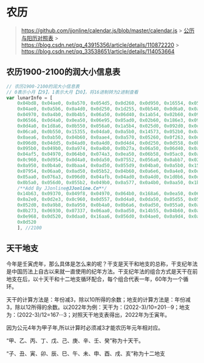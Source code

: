 # 农历

> <https://github.com/jjonline/calendar.js/blob/master/calendar.js> > [公历与阳历对照表](https://www.hko.gov.hk/tc/gts/time/conversion.htm) > <https://blog.csdn.net/qq_43915356/article/details/110872220> > <https://blog.csdn.net/qq_33538651/article/details/114053664>

## 农历1900-2100的润大小信息表

```js
// 农历1900-2100的润大小信息表
// 0表示小月【29】，1表示大月【30】，将16进制转为2进制查看
var lunarInfo = [
    0x04bd8, 0x04ae0, 0x0a570, 0x054d5, 0x0d260, 0x0d950, 0x16554, 0x056a0, 0x09ad0, 0x055d2, //1900-1909
    0x04ae0, 0x0a5b6, 0x0a4d0, 0x0d250, 0x1d255, 0x0b540, 0x0d6a0, 0x0ada2, 0x095b0, 0x14977, //1910-1919
    0x04970, 0x0a4b0, 0x0b4b5, 0x06a50, 0x06d40, 0x1ab54, 0x02b60, 0x09570, 0x052f2, 0x04970, //1920-1929
    0x06566, 0x0d4a0, 0x0ea50, 0x06e95, 0x05ad0, 0x02b60, 0x186e3, 0x092e0, 0x1c8d7, 0x0c950, //1930-1939
    0x0d4a0, 0x1d8a6, 0x0b550, 0x056a0, 0x1a5b4, 0x025d0, 0x092d0, 0x0d2b2, 0x0a950, 0x0b557, //1940-1949
    0x06ca0, 0x0b550, 0x15355, 0x04da0, 0x0a5b0, 0x14573, 0x052b0, 0x0a9a8, 0x0e950, 0x06aa0, //1950-1959
    0x0aea6, 0x0ab50, 0x04b60, 0x0aae4, 0x0a570, 0x05260, 0x0f263, 0x0d950, 0x05b57, 0x056a0, //1960-1969
    0x096d0, 0x04dd5, 0x04ad0, 0x0a4d0, 0x0d4d4, 0x0d250, 0x0d558, 0x0b540, 0x0b6a0, 0x195a6, //1970-1979
    0x095b0, 0x049b0, 0x0a974, 0x0a4b0, 0x0b27a, 0x06a50, 0x06d40, 0x0af46, 0x0ab60, 0x09570, //1980-1989
    0x04af5, 0x04970, 0x064b0, 0x074a3, 0x0ea50, 0x06b58, 0x05ac0, 0x0ab60, 0x096d5, 0x092e0, //1990-1999
    0x0c960, 0x0d954, 0x0d4a0, 0x0da50, 0x07552, 0x056a0, 0x0abb7, 0x025d0, 0x092d0, 0x0cab5, //2000-2009
    0x0a950, 0x0b4a0, 0x0baa4, 0x0ad50, 0x055d9, 0x04ba0, 0x0a5b0, 0x15176, 0x052b0, 0x0a930, //2010-2019
    0x07954, 0x06aa0, 0x0ad50, 0x05b52, 0x04b60, 0x0a6e6, 0x0a4e0, 0x0d260, 0x0ea65, 0x0d530, //2020-2029
    0x05aa0, 0x076a3, 0x096d0, 0x04afb, 0x04ad0, 0x0a4d0, 0x1d0b6, 0x0d250, 0x0d520, 0x0dd45, //2030-2039
    0x0b5a0, 0x056d0, 0x055b2, 0x049b0, 0x0a577, 0x0a4b0, 0x0aa50, 0x1b255, 0x06d20, 0x0ada0, //2040-2049
    /**Add By JJonline@JJonline.Cn**/
    0x14b63, 0x09370, 0x049f8, 0x04970, 0x064b0, 0x168a6, 0x0ea50, 0x06b20, 0x1a6c4, 0x0aae0, //2050-2059
    0x0a2e0, 0x0d2e3, 0x0c960, 0x0d557, 0x0d4a0, 0x0da50, 0x05d55, 0x056a0, 0x0a6d0, 0x055d4, //2060-2069
    0x052d0, 0x0a9b8, 0x0a950, 0x0b4a0, 0x0b6a6, 0x0ad50, 0x055a0, 0x0aba4, 0x0a5b0, 0x052b0, //2070-2079
    0x0b273, 0x06930, 0x07337, 0x06aa0, 0x0ad50, 0x14b55, 0x04b60, 0x0a570, 0x054e4, 0x0d160, //2080-2089
    0x0e968, 0x0d520, 0x0daa0, 0x16aa6, 0x056d0, 0x04ae0, 0x0a9d4, 0x0a2d0, 0x0d150, 0x0f252, //2090-2099
    0x0d520
    ], //2100

```

## 天干地支

今年是壬寅虎年，那么具体是怎么来的呢？干支是天干和地支的总称，干支纪年法是中国历法上自古以来就一直使用的纪年方法。干支纪年法的组合方式是天干在前地支在后，以十天干和十二地支循环配合，每个组合代表一年，60年为一个循环。

天干的计算方法是：年份减3，除以10所得的余数；地支的计算方法是：年份减3，除以12所得的余数。以2022年为例：天干为：(2022-3)/10=201···9；地支为：(2022-3)/12=167···3；对照天干地支表得出，2022年为壬寅年。

因为公元4年为甲子年,所以计算时必须减3才能农历年元年相对应。

“甲、乙、丙、丁、戊、己、庚、辛、壬、癸”称为十天干。

“子、丑、寅、卯、辰、巳、午、未、申、酉、戌、亥”称为十二地支
